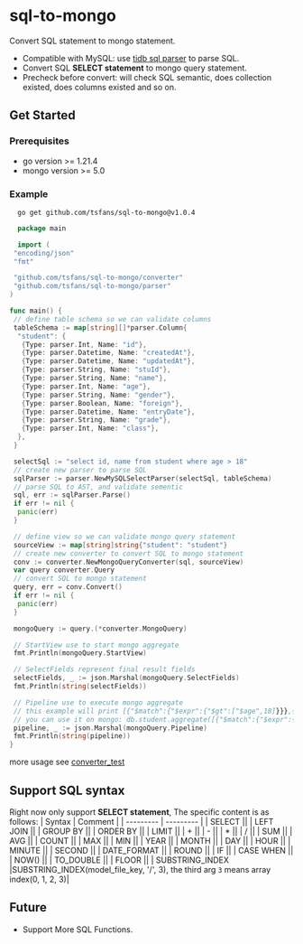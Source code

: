 # sql-to-mongo

Convert SQL statement to mongo statement.

- Compatible with MySQL: use [tidb sql parser](https://github.com/pingcap/tidb/tree/master/pkg/parser) to parse SQL.
- Convert SQL **SELECT statement** to mongo query statement.
- Precheck before convert: will check SQL semantic, does collection existed, does columns existed and so on.

## Get Started

### Prerequisites

- go version >= 1.21.4
- mongo version >= 5.0

### Example

```shell
  go get github.com/tsfans/sql-to-mongo@v1.0.4
```

```go
  package main

  import (
 "encoding/json"
 "fmt"

 "github.com/tsfans/sql-to-mongo/converter"
 "github.com/tsfans/sql-to-mongo/parser"
)

func main() {
 // define table schema so we can validate columns
 tableSchema := map[string][]*parser.Column{
  "student": {
   {Type: parser.Int, Name: "id"},
   {Type: parser.Datetime, Name: "createdAt"},
   {Type: parser.Datetime, Name: "updatedAt"},
   {Type: parser.String, Name: "stuId"},
   {Type: parser.String, Name: "name"},
   {Type: parser.Int, Name: "age"},
   {Type: parser.String, Name: "gender"},
   {Type: parser.Boolean, Name: "foreign"},
   {Type: parser.Datetime, Name: "entryDate"},
   {Type: parser.String, Name: "grade"},
   {Type: parser.Int, Name: "class"},
  },
 }

 selectSql := "select id, name from student where age > 18"
 // create new parser to parse SQL
 sqlParser := parser.NewMySQLSelectParser(selectSql, tableSchema)
 // parse SQL to AST, and validate sementic
 sql, err := sqlParser.Parse()
 if err != nil {
  panic(err)
 }

 // define view so we can validate mongo query statement
 sourceView := map[string]string{"student": "student"}
 // create new converter to convert SQL to mongo statement
 conv := converter.NewMongoQueryConverter(sql, sourceView)
 var query converter.Query
 // convert SQL to mongo statement
 query, err = conv.Convert()
 if err != nil {
  panic(err)
 }

 mongoQuery := query.(*converter.MongoQuery)

 // StartView use to start mongo aggregate
 fmt.Println(mongoQuery.StartView)

 // SelectFields represent final result fields
 selectFields, _ := json.Marshal(mongoQuery.SelectFields)
 fmt.Println(string(selectFields))

 // Pipeline use to execute mongo aggregate
 // this example will print [{"$match":{"$expr":{"$gt":["$age",18]}}},{"$replaceRoot":{"newRoot":{"id":"$id","name":"$name"}}}]
 // you can use it on mongo: db.student.aggregate([{"$match":{"$expr":{"$gt":["$age",18]}}},{"$replaceRoot":{"newRoot":{"id":"$id","name":"$name"}}}])
 pipeline, _ := json.Marshal(mongoQuery.Pipeline)
 fmt.Println(string(pipeline))
}
```

more usage see [converter_test](https://github.com/tsfans/sql-to-mongo/blob/main/converter/converter_test.go)

## Support SQL syntax

Right now only support **SELECT statement**, The specific content is as follows:
| Syntax    | Comment |
| --------- | --------- |
| SELECT ||
| LEFT JOIN ||
| GROUP BY ||
| ORDER BY ||
| LIMIT ||
| + ||
| - ||
| * ||
| / ||
| SUM ||
| AVG ||
| COUNT ||
| MAX ||
| MIN ||
| YEAR ||
| MONTH ||
| DAY ||
| HOUR ||
| MINUTE ||
| SECOND ||
| DATE_FORMAT ||
| ROUND ||
| IF ||
| CASE WHEN ||
| NOW() ||
| TO_DOUBLE ||
| FLOOR ||
| SUBSTRING_INDEX |SUBSTRING_INDEX(model_file_key, '/', 3), the third arg `3` means array index(0, 1, 2, 3)|

## Future

- Support More SQL Functions.
